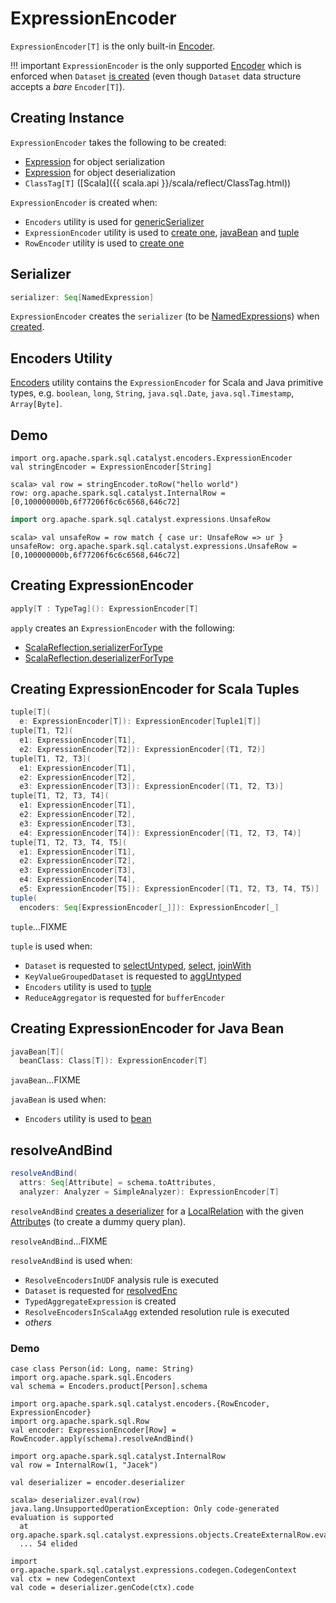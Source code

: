# ExpressionEncoder

`ExpressionEncoder[T]` is the only built-in [Encoder](Encoder.md).

!!! important
    `ExpressionEncoder` is the only supported [Encoder](Encoder.md) which is enforced when `Dataset` [is created](Dataset.md#exprEnc) (even though `Dataset` data structure accepts a _bare_ `Encoder[T]`).

## Creating Instance

`ExpressionEncoder` takes the following to be created:

* <span id="objSerializer"> [Expression](expressions/Expression.md) for object serialization
* <span id="objDeserializer"> [Expression](expressions/Expression.md) for object deserialization
* <span id="clsTag"> `ClassTag[T]` ([Scala]({{ scala.api }}/scala/reflect/ClassTag.html))

`ExpressionEncoder` is created when:

* `Encoders` utility is used for [genericSerializer](Encoders.md#genericSerializer)
* `ExpressionEncoder` utility is used to [create one](#apply), [javaBean](#javaBean) and [tuple](#tuple)
* `RowEncoder` utility is used to [create one](RowEncoder.md#apply)

## <span id="serializer"> Serializer

```scala
serializer: Seq[NamedExpression]
```

`ExpressionEncoder` creates the `serializer` (to be [NamedExpression](expressions/NamedExpression.md)s) when [created](#creating-instance).

## Encoders Utility

[Encoders](Encoders.md) utility contains the `ExpressionEncoder` for Scala and Java primitive types, e.g. `boolean`, `long`, `String`, `java.sql.Date`, `java.sql.Timestamp`, `Array[Byte]`.

## Demo

```text
import org.apache.spark.sql.catalyst.encoders.ExpressionEncoder
val stringEncoder = ExpressionEncoder[String]
```

```text
scala> val row = stringEncoder.toRow("hello world")
row: org.apache.spark.sql.catalyst.InternalRow = [0,100000000b,6f77206f6c6c6568,646c72]
```

```scala
import org.apache.spark.sql.catalyst.expressions.UnsafeRow
```

```text
scala> val unsafeRow = row match { case ur: UnsafeRow => ur }
unsafeRow: org.apache.spark.sql.catalyst.expressions.UnsafeRow = [0,100000000b,6f77206f6c6c6568,646c72]
```

## <span id="apply"> Creating ExpressionEncoder

```scala
apply[T : TypeTag](): ExpressionEncoder[T]
```

`apply` creates an `ExpressionEncoder` with the following:

* [ScalaReflection.serializerForType](ScalaReflection.md#serializerForType)
* [ScalaReflection.deserializerForType](ScalaReflection.md#deserializerForType)

## <span id="tuple"> Creating ExpressionEncoder for Scala Tuples

```scala
tuple[T](
  e: ExpressionEncoder[T]): ExpressionEncoder[Tuple1[T]]
tuple[T1, T2](
  e1: ExpressionEncoder[T1],
  e2: ExpressionEncoder[T2]): ExpressionEncoder[(T1, T2)]
tuple[T1, T2, T3](
  e1: ExpressionEncoder[T1],
  e2: ExpressionEncoder[T2],
  e3: ExpressionEncoder[T3]): ExpressionEncoder[(T1, T2, T3)]
tuple[T1, T2, T3, T4](
  e1: ExpressionEncoder[T1],
  e2: ExpressionEncoder[T2],
  e3: ExpressionEncoder[T3],
  e4: ExpressionEncoder[T4]): ExpressionEncoder[(T1, T2, T3, T4)]
tuple[T1, T2, T3, T4, T5](
  e1: ExpressionEncoder[T1],
  e2: ExpressionEncoder[T2],
  e3: ExpressionEncoder[T3],
  e4: ExpressionEncoder[T4],
  e5: ExpressionEncoder[T5]): ExpressionEncoder[(T1, T2, T3, T4, T5)]
tuple(
  encoders: Seq[ExpressionEncoder[_]]): ExpressionEncoder[_]
```

`tuple`...FIXME

`tuple` is used when:

* `Dataset` is requested to [selectUntyped](Dataset.md#selectUntyped), [select](Dataset.md#select), [joinWith](Dataset.md#joinWith)
* `KeyValueGroupedDataset` is requested to [aggUntyped](KeyValueGroupedDataset.md#aggUntyped)
* `Encoders` utility is used to [tuple](Encoders.md#tuple)
* `ReduceAggregator` is requested for `bufferEncoder`

## <span id="javaBean"> Creating ExpressionEncoder for Java Bean

```scala
javaBean[T](
  beanClass: Class[T]): ExpressionEncoder[T]
```

`javaBean`...FIXME

`javaBean` is used when:

* `Encoders` utility is used to [bean](Encoders.md#bean)

## <span id="resolveAndBind"> resolveAndBind

```scala
resolveAndBind(
  attrs: Seq[Attribute] = schema.toAttributes,
  analyzer: Analyzer = SimpleAnalyzer): ExpressionEncoder[T]
```

`resolveAndBind` [creates a deserializer](CatalystSerde.md#deserialize) for a [LocalRelation](logical-operators/LocalRelation.md) with the given [Attribute](expressions/Attribute.md)s (to create a dummy query plan).

`resolveAndBind`...FIXME

`resolveAndBind` is used when:

* `ResolveEncodersInUDF` analysis rule is executed
* `Dataset` is requested for [resolvedEnc](Dataset.md#resolvedEnc)
* `TypedAggregateExpression` is created
* `ResolveEncodersInScalaAgg` extended resolution rule is executed
* _others_

### Demo

```text
case class Person(id: Long, name: String)
import org.apache.spark.sql.Encoders
val schema = Encoders.product[Person].schema

import org.apache.spark.sql.catalyst.encoders.{RowEncoder, ExpressionEncoder}
import org.apache.spark.sql.Row
val encoder: ExpressionEncoder[Row] = RowEncoder.apply(schema).resolveAndBind()

import org.apache.spark.sql.catalyst.InternalRow
val row = InternalRow(1, "Jacek")

val deserializer = encoder.deserializer

scala> deserializer.eval(row)
java.lang.UnsupportedOperationException: Only code-generated evaluation is supported
  at org.apache.spark.sql.catalyst.expressions.objects.CreateExternalRow.eval(objects.scala:1105)
  ... 54 elided

import org.apache.spark.sql.catalyst.expressions.codegen.CodegenContext
val ctx = new CodegenContext
val code = deserializer.genCode(ctx).code
```
